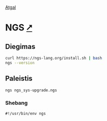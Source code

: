 [Atgal](./readme.md)

# NGS [&#x2B67;](https://ngs-lang.org/)

## Diegimas

```bash
curl https://ngs-lang.org/install.sh | bash
ngs --version
```

## Paleistis

```bash
ngs ngs_sys-upgrade.ngs
```

### Shebang

```shebang
#!/usr/bin/env ngs
```
